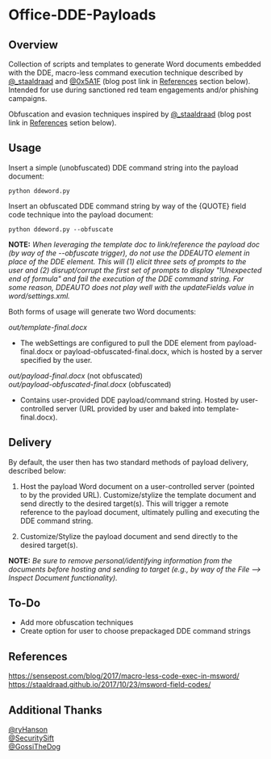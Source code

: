 # Office-DDE-Payloads

## Overview
Collection of scripts and templates to generate Word documents embedded with the DDE, macro-less command execution technique described 
by [@_staaldraad](https://twitter.com/_staaldraad) and [@0x5A1F](https://twitter.com/Saif_Sherei) (blog post link in [References](#references) 
section below). Intended for use during sanctioned red team engagements and/or phishing campaigns.

Obfuscation and evasion techniques inspired by [@_staaldraad](https://twitter.com/_staaldraad) (blog post link in [References](#references) setion below).

## Usage
Insert a simple (unobfuscated) DDE command string into the payload document:

    python ddeword.py

Insert an obfuscated DDE command string by way of the {QUOTE} field code technique into the payload document:

    python ddeword.py --obfuscate

**NOTE:** *When leveraging the template doc to link/reference the payload doc (by way of the --obfuscate trigger), do not use the DDEAUTO element in place of the DDE element. This will (1) elicit three sets of prompts to the user and (2) disrupt/corrupt the first set of prompts to display "!Unexpected end of formula" and fail the execution of the DDE command string. For some reason, DDEAUTO does not play well with the updateFields value in word/settings.xml.*

Both forms of usage will generate two Word documents:

*out/template-final.docx*
- The webSettings are configured to pull the DDE element from payload-final.docx or   payload-obfuscated-final.docx, which is hosted by a server specified by the user. 

*out/payload-final.docx* (not obfuscated)  
*out/payload-obfuscated-final.docx* (obfuscated)
- Contains user-provided DDE payload/command string. Hosted by user-controlled    server (URL provided by user and baked into template-final.docx).

## Delivery
By default, the user then has two standard methods of payload delivery, described below:

1. Host the payload Word document on a user-controlled server (pointed to by the provided URL). Customize/stylize the template document and send directly to the desired target(s). This will trigger a remote reference to the payload document, ultimately pulling and executing the DDE command string.

2. Customize/Stylize the payload document and send directly to the desired target(s).

**NOTE:** *Be sure to remove personal/identifying information from the documents before hosting and sending to target (e.g., by way of the File --> Inspect Document functionality).*

## To-Do
- Add more obfuscation techniques
- Create option for user to choose prepackaged DDE command strings

## References
https://sensepost.com/blog/2017/macro-less-code-exec-in-msword/  
https://staaldraad.github.io/2017/10/23/msword-field-codes/

## Additional Thanks
[@ryHanson](https://twitter.com/ryhanson)  
[@SecuritySift](https://twitter.com/securitysift)  
[@GossiTheDog](https://twitter.com/gossithedog)
